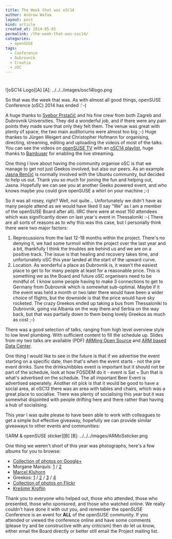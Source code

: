 ```yaml
---
title: The Week that was oSC14
author: Andrew Wafaa
layout: post
kind: article
created_at: 2014-05-01
permalink: /the-week-that-was-osc14/
categories:
  - openSUSE
tags:
  - Conference
  - Dubrovnik
  - Croatia
  - oSC
---
```

#

![oSC14 Logo][A]
 [A]: ../../../images/osc14logo.png
 
So that was the week that was. As with almost all good things, openSUSE Conference (oSC) 2014 has ended :'-(

A huge thanks to [Svebor Prstačić][1] and his fine crew from both Zagreb and Dubrovnik Universities. They did a wonderful job, and if there were any pain points they made sure that only they felt them. The venue was great with plenty of space, the two main auditoriums were almost too big ;-) Huge thankes to Jürgen Weigert and Christopher Hofmann for organising, directing, streaming, editing and uploading the videos of most of the talks. You can see the videos on [openSUSE TV][2] with an [oSC14 playlist][3], huge thanks to [Bambuser][4] for enabling the live streaming.  

One thing I love about having the community organise oSC is that we manage to get not just Geekos involved, but also our peers. As an example [Jasna Benčić][5] is normally involved with the Ubuntu community, but decided to help us out. Thank you so much for joining the fun and helping out, Jasna. Hopefully we can see you at another Geeko powered event, and who knows maybe you could give openSUSE a whirl on your machine ;-)

So it was all rosey, right? Well, not quite... Unfortunately we didn't have as many people attend as we would have liked (I say "We" as I am a member of the openSUSE Board after all). IIRC there were at most 150 attendees which was significantly down on last year's event in Thessaloniki :-( There are all sorts of reasons as to why this was this case, but I personally think there were two major factors:  
  
1. Reprecussions from the last 12-18 months within the project. There's no denying it, we had some turmoil within the project over the last year and a bit, thankfully I think the troubles are behind us and we are on a positive track. The issue is that healing and recovery takes time, and unfortunately oSC this year landed at the start of the upward curve.  
2. Location. As wonderful a place as Dubrovnik is, it wasn't the easiest place to get to for many people at least for a reasonable price. This is something we as the Board and future oSC organisers need to be mindful of. I know some people having to make 3 connections to get to Germany from Dubrovnik which is somewhat sub-optimal. Maybe if it the event was held a month or two later there would have been a wider choice of flights, but the downside is that the price would have sky rocketed. The crazy Greekos ended up taking a bus from Thessaloniki to Dubrovnik, going via Albania on the way there and Serbia on the way back, but that was partially down to them being lovely Greekos as much as cost ;-)  

There was a good selection of talks, ranging from high level overview style to low level plumbing. With sufficient content to fill the schedule up. Slides from my two talks are available (PDF) [ARMing Open Source][S1] and [ARM based Data Center][S2]. 

One thing I would like to see in the future is that if we advertise the event starting on a specific date, then that's when the event starts - not the pre event drinks. Sure the drinks/nibbles event is important but it should not be part of the schedule, look at how FOSDEM do it - event is Sat + Sun that is what's advertised on the schedule. The all important Beer Event is advertised seperately. Another nit pick is that it would be good to have a social area, at oSC13 there was an area with tables and chairs, which was a great place to socialise. There was plenty of socialising this year but it was somewhat disjointed with people drifting here and there rather than having a hub of socialising.  

[1]: http://sprstacic.wordpress.com/ "Svebor's Blog"
[2]: https://www.youtube.com/user/opensusetv "openSUSE's YouTube channel"
[3]: https://www.youtube.com/playlist?list=PL_AMhvchzBaexmeFXo2zfjQTV0XxaMliS "oSC14 playlist"
[4]: http://bambuser.com/ "Bambuser live streaming service"
[5]: http://jasnabencic.blogspot.co.uk/2014/04/opensuse-2014-conference-impressions.html "Jasna's oSC14 impression"

[S1]: ../../../files/oSC14-ARMingOpenSource.pdf
[S2]: ../../../files/oSC14-ARMBasedDataCenter.pdf

This year I was quite please to have been able to work with colleagues to get a simple but effective giveaway, hopefully we can provide similar giveaways to other events and communities:

![ARM & openSUSE sticker][B]
[B]: ../../../images/ARMoSsticker.png

One thing we weren't short of this year was photographs, here's a few albums for you to browse:

* [Collection of photos on Google+](https://plus.google.com/u/0/events/gallery/c8v2n62kf4dqqt2odqb1aub88fg?sort=4)  
* Morgane Marquis: [1](https://plus.google.com/u/0/photos/106984497522620355261/albums/6008421436982084161) / [2](https://plus.google.com/u/0/photos/106984497522620355261/albums/6008462953741075105)  
* [Marcel Kluhorn](https://plus.google.com/u/0/photos/108718233942351741601/albums/6007678955664150753)  
* Greekos: [1](https://plus.google.com/u/0/photos/113385548251515365143/albums/6006520096539960049) / [2](https://plus.google.com/u/0/photos/113385548251515365143/albums/6006690402227103793) / [3](https://plus.google.com/u/0/photos/113385548251515365143/albums/6007256154661390481) / [4](https://plus.google.com/u/0/photos/113385548251515365143/albums/6007500051458466577)
* [Collection of photos on Flickr](https://www.flickr.com/search/?q=osc14)
* [Krešimir Kroflin](https://plus.google.com/u/0/photos/105838531205135016920/albums/6009872209527221489)

Thank you to everyone who helped out, those who attended, those who presented, those who sponsored, and those who watched online. We really couldn't have done it with out you, and remember the openSUSE Conference is an event for **ALL** of the openSUSE community. If you attended or viewed the conference online and have some comments (please try and be constructive with any criticism) then do let us know, either email the Board directly or better still email the Project mailing list.
